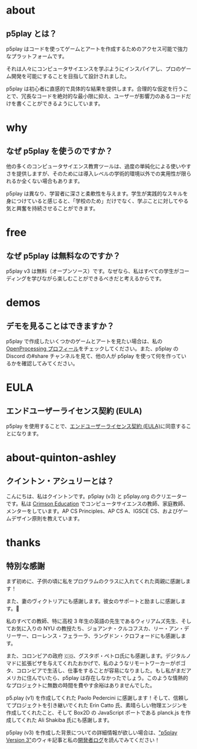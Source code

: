 # about

## p5play とは？

p5play はコードを使ってゲームとアートを作成するためのアクセス可能で強力なプラットフォームです。

それは人々にコンピュータサイエンスを学ぶようにインスパイアし、プロのゲーム開発を可能にすることを目指して設計されました。

p5play は初心者に直感的で具体的な結果を提供します。合理的な仮定を行うことで、冗長なコードを絶対的な最小限に抑え、ユーザーが影響力のあるコードだけを書くことができるようにしています。

# why

## なぜ p5play を使うのですか？

他の多くのコンピュータサイエンス教育ツールは、過度の単純化による使いやすさを提供しますが、そのためには導入レベルの学術的環境以外での実用性が限られるか全くない場合もあります。

p5play は異なり、学習者に深さと柔軟性を与えます。学生が実践的なスキルを身につけていると感じると、「学校のため」だけでなく、学ぶことに対してやる気と興奮を持続させることができます。

# free

## なぜ p5play は無料なのですか？

p5play v3 は無料（オープンソース）です。なぜなら、私はすべての学生がコーディングを学びながら楽しむことができるべきだと考えるからです。

# demos

## デモを見ることはできますか？

p5play で作成したいくつかのゲームとアートを見たい場合は、私の[OpenProcessing プロフィール](https://openprocessing.org/user/350295?o=35&view=sketches)をチェックしてください。また、p5play の Discord の#share チャンネルを見て、他の人が p5play を使って何を作っているかを確認してみてください。

# EULA

## エンドユーザーライセンス契約 (EULA)

p5play を使用することで、[エンドユーザーライセンス契約 (EULA)](https://github.com/quinton-ashley/p5play/blob/main/EULA.md)に同意することになります。

# about-quinton-ashley

## クイントン・アシュリーとは？

こんにちは、私はクイントンです。p5play (v3) と p5play.org のクリエーターです。私は [Crimson Education](https://www.crimsoneducation.org/) でコンピュータサイエンスの教師、家庭教師、メンターをしています。AP CS Principles、AP CS A、IGSCE CS、およびゲームデザイン原則を教えています。

# thanks

## 特別な感謝

まず初めに、子供の頃に私をプログラムのクラスに入れてくれた両親に感謝します！

また、妻のヴィクトリアにも感謝します。彼女のサポートと励ましに感謝します。💞

私のすべての教師、特に高校 3 年生の英語の先生であるウィリアムズ先生、そしてお気に入りの NYU の教授たち、ジョアンナ・クルコフスカ、リー・アン・デリーサー、ローレンス・フェラーラ、ラングドン・クロフォードにも感謝します。

また、コロンビアの政府 🇨🇴、グスタボ・ペトロ氏にも感謝します。デジタルノマドに拡張ビザを与えてくれたおかげで、私のようなリモートワーカーがボゴタ、コロンビアで生活し、仕事をすることが容易になりました。もし私がまだアメリカに住んでいたら、p5play は存在しなかったでしょう。このような情熱的なプロジェクトに無数の時間を費やす余裕はありませんでした。

p5.play (v1) を作成してくれた Paolo Pedercini に感謝します！そして、信頼してプロジェクトを引き継いでくれた Erin Catto 氏、素晴らしい物理エンジンを作成してくれたこと、そして Box2D の JavaScript ポートである planck.js を作成してくれた Ali Shakiba 氏にも感謝します。

p5play (v3) を作成した背景についての詳細情報が欲しい場合は、["p5play Version 3"](https://github.com/quinton-ashley/p5play/wiki/p5play-Version-3)のウィキ記事と私の[開発者ログ](https://github.com/quinton-ashley/p5play/wiki/Developer-Log)を読んでみてください！
